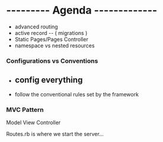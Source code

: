 # --------- Agenda -------------

- advanced routing
- active record  -- ( migrations )
- Static Pages/Pages Controller
- namespace vs nested resources


### Configurations vs Conventions

- config everything
  - 

- follow the conventional rules set by the framework



### MVC Pattern

Model
View
Controller

Routes.rb is where we start the server...